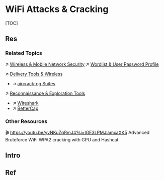 # WiFi Attacks & Cracking

[TOC]



## Res
### Related Topics
↗ [Wireless & Mobile Network Security](../../../Network%20Security%20Mechanisms/🛜%20Wireless%20&%20Mobile%20Network%20Security/Wireless%20&%20Mobile%20Network%20Security.md)
↗ [Wordlist & User Password Profile](../../../../☠️%20Kill%20Chain%20&%20Security%20Tool%20Box/Credentials%20&%20Password%20Related%20Tools/📌%20Wordlist%20&%20User%20Password%20Profile/Wordlist%20&%20User%20Password%20Profile.md)

↗ [Delivery Tools & Wireless](../../../../☠️%20Kill%20Chain%20&%20Security%20Tool%20Box/Delivery%20Tools%20&%20Wireless/Delivery%20Tools%20&%20Wireless.md)
- ↗ [aircrack-ng Suites](../../../../☠️%20Kill%20Chain%20&%20Security%20Tool%20Box/Delivery%20Tools%20&%20Wireless/Wi-Fi%20Cracking/aircrack-ng%20Suites.md)

↗ [Reconnaissance & Exploration Tools](../../../../☠️%20Kill%20Chain%20&%20Security%20Tool%20Box/Reconnaissance%20&%20Exploration%20Tools/Reconnaissance%20&%20Exploration%20Tools.md)
- ↗ [Wireshark](../../../../☠️%20Kill%20Chain%20&%20Security%20Tool%20Box/Reconnaissance%20&%20Exploration%20Tools/📌%20OSINT%20&%20Passive%20Recon%20Tools/Packet%20Analyzing%20&%20Sniffing%20&%20Spoofing%20Tools/Wireshark/Wireshark.md)
- ↗ [BetterCap](../../../../☠️%20Kill%20Chain%20&%20Security%20Tool%20Box/Reconnaissance%20&%20Exploration%20Tools/BetterCap/BetterCap.md)


### Other Resources
🎬 https://youtu.be/yvNKuZqRmJ4?si=IGE3LPMJlamxaXK5
Advanced Bruteforce WiFi WPA2 cracking with GPU and Hashcat



## Intro



## Ref
[A Beginner’s Guide to Wi-Fi Attacks | medium]: https://medium.com/infosecmatrix/a-beginners-guide-to-wi-fi-attacks-33760f42020e
